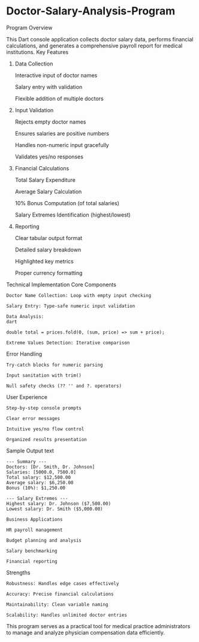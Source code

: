 # Doctor-Salary-Analysis-Program
Program Overview

This Dart console application collects doctor salary data, performs financial calculations, and generates a comprehensive payroll report for medical institutions.
Key Features
1. Data Collection

    Interactive input of doctor names

    Salary entry with validation

    Flexible addition of multiple doctors

2. Input Validation

    Rejects empty doctor names

    Ensures salaries are positive numbers

    Handles non-numeric input gracefully

    Validates yes/no responses

3. Financial Calculations

    Total Salary Expenditure

    Average Salary Calculation

    10% Bonus Computation (of total salaries)

    Salary Extremes Identification (highest/lowest)

4. Reporting

    Clear tabular output format

    Detailed salary breakdown

    Highlighted key metrics

    Proper currency formatting

Technical Implementation
Core Components

    Doctor Name Collection: Loop with empty input checking

    Salary Entry: Type-safe numeric input validation

    Data Analysis:
    dart

    double total = prices.fold(0, (sum, price) => sum + price);

    Extreme Values Detection: Iterative comparison

Error Handling

    Try-catch blocks for numeric parsing

    Input sanitation with trim()

    Null safety checks (?? '' and ?. operators)

User Experience

    Step-by-step console prompts

    Clear error messages

    Intuitive yes/no flow control

    Organized results presentation

Sample Output
text
    
    --- Summary ---
    Doctors: [Dr. Smith, Dr. Johnson]
    Salaries: [5000.0, 7500.0]
    Total salary: $12,500.00
    Average salary: $6,250.00
    Bonus (10%): $1,250.00
    
    --- Salary Extremes ---
    Highest salary: Dr. Johnson ($7,500.00)
    Lowest salary: Dr. Smith ($5,000.00)
    
    Business Applications

    HR payroll management

    Budget planning and analysis

    Salary benchmarking

    Financial reporting

Strengths

    Robustness: Handles edge cases effectively

    Accuracy: Precise financial calculations

    Maintainability: Clean variable naming

    Scalability: Handles unlimited doctor entries

This program serves as a practical tool for medical practice administrators to manage and analyze physician compensation data efficiently.
